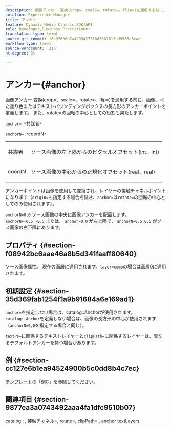 ```yaml
---
description: 画像アンカー 変換(crop=、scale=、rotate=、flip=)を適用する前に、画像、べた塗り色またはテキストバウンディングボックスの長方形のアンカーポイントを定義します。 また、rotate=の回転の中心としての役割も果たします。
solution: Experience Manager
title: アンカー
feature: Dynamic Media Classic,SDK/API
role: Developer,Business Practitioner
translation-type: tm+mt
source-git-commit: f6c97606d7a4209427316d7367013ad9585a5cae
workflow-type: tm+mt
source-wordcount: '216'
ht-degree: 3%

---
```



# アンカー{#anchor}

画像アンカー 変換(crop=、scale=、rotate=、flip=)を適用する前に、画像、べた塗り色またはテキストバウンディングボックスの長方形のアンカーポイントを定義します。 また、rotate=の回転の中心としての役割も果たします。

`anchor= *`共謀者`*`

`anchorN= *`coordN`*`

<table id="simpletable_3ED1CD0BF473439FA1132FC84B4452A8"> 
 <tr class="strow"> 
  <td class="stentry"> <p><span class="codeph"> <span class="varname"> 共謀者</span> </span> </p> </td> 
  <td class="stentry"> <p>ソース画像の左上隅からのピクセルオフセット(int、int) </p></td> 
 </tr> 
 <tr class="strow"> 
  <td class="stentry"> <p><span class="codeph"> <span class="varname"> coordN</span> </span> </p> </td> 
  <td class="stentry"> <p>ソース画像の中心からの正規化オフセット(real、real) </p></td> 
 </tr> 
</table>

アンカーポイントは画像を使用して変換され、レイヤーの接触チャネルポイントになります（`origin=`も指定する場合を除き、`anchor=`は`rotate=`の回転の中心としてのみ使用されます）。

`anchorN=0,0` ソース画像の中央に画像アンカーを配置します。`anchorN=-0.5,-0.5` または、 `anchor=0,0` が左上隅で、 `anchorN=0.5,0.5` がソース画像の右下隅にあります。

## プロパティ {#section-f08942bc6aae46a8b5d341faaff80640}

ソース画像属性。 現在の画層に適用されます。`layer=comp`の場合は画層0に適用されます。

## 初期設定 {#section-35d369fab1254f1a9b91684a6e169ad1}

`anchor=`を指定しない場合は、catalog::Anchorが使用されます。 `catalog::Anchor`を定義しない場合は、画像の長方形の中心が使用されます（`anchorN=0,0`を指定する場合と同じ）。

`textPs=`に関係するテキストレイヤーと`clipPath=`に関係するレイヤーは、異なるデフォルトアンカーを持つ場合があります。

## 例 {#section-cc127e6b1ea94524900b5c0dd8b4c7ec}

[テンプレート](../../../../../is-api/http-ref/image-serving-api-ref/c-http-protocol-reference/c-templates/c-templates.md#concept-3cd2d2adae0e41b2979b9640244d4d3e)の「例C」を参照してください。

## 関連項目 {#section-9877ea3a0743492aaa4fa1dfc9510b07}

[catalog::](/help/aem-is-ir-api/is-api/image-catalog/image-serving-api-ref/c-image-catalog-reference/c-image-svg-data-reference/c-image-data-reference/r-anchor-cat.md) ,  [接触チャネル=](../../../../../is-api/http-ref/image-serving-api-ref/c-http-protocol-reference/c-command-reference/r-origin.md#reference-e11c7ac06e2240cc884c3fec98f05138),  [rotate=](../../../../../is-api/http-ref/image-serving-api-ref/c-http-protocol-reference/c-command-reference/r-rotate.md#reference-12abb086635546ec9ec2e1a793dc1096),  [clipPath=](../../../../../is-api/http-ref/image-serving-api-ref/c-http-protocol-reference/c-command-reference/r-clippath.md#reference-8139b1b52dc54749b51b109521ddf83d) [, anchor textLayers](../../../../../is-api/http-ref/image-serving-api-ref/c-http-protocol-reference/c-text-formatting/r-text-layers.md#reference-47e78cfb18134db5ab09e17af14a6a8f)
